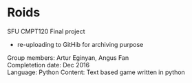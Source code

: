 # Roids
SFU CMPT120 Final project

* re-uploading to GitHib for archiving purpose

Group members: Artur Eginyan, Angus Fan <br/>
Completetion date: Dec 2016 <br/>
Language: Python
Content: Text based game written in python
